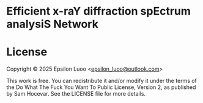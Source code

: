 # Efficient x-raY diffraction spEctrum analysiS Network

# License

Copyright © 2025 Epsilon Luoo <<epsilon_luoo@outlook.com>>

This work is free. You can redistribute it and/or modify it under the
terms of the Do What The Fuck You Want To Public License, Version 2,
as published by Sam Hocevar. See the LICENSE file for more details.